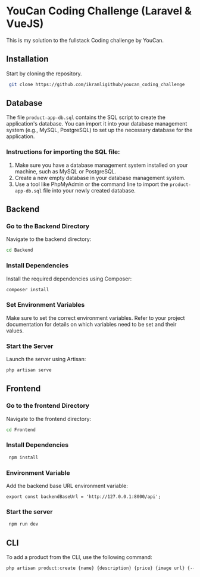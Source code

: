 # YouCan Coding Challenge (Laravel & VueJS)
This is my solution to the fullstack Coding challenge by YouCan.
## Installation
Start by cloning the repository.

```bash
 git clone https://github.com/ikramligithub/youcan_coding_challenge
```
## Database

The file `product-app-db.sql` contains the SQL script to create the application's database. You can import it into your database management system (e.g., MySQL, PostgreSQL) to set up the necessary database for the application.

### Instructions for importing the SQL file:

1. Make sure you have a database management system installed on your machine, such as MySQL or PostgreSQL.
2. Create a new empty database in your database management system.
3. Use a tool like PhpMyAdmin or the command line to import the `product-app-db.sql` file into your newly created database.

## Backend 

### Go to the Backend Directory

Navigate to the backend directory:

```bash
cd Backend
```
### Install Dependencies
Install the required dependencies using Composer:
```bash
composer install
```
### Set Environment Variables
Make sure to set the correct environment variables. Refer to your project documentation for details on which variables need to be set and their values.

### Start the Server
Launch the server using Artisan:

```bash
php artisan serve
```

## Frontend

### Go to the frontend Directory

Navigate to the frontend directory:


```bash
cd Frontend
```
### Install Dependencies

```bash
 npm install
```
### Environment Variable

Add the backend base URL environment variable:

```plaintext
export const backendBaseUrl = 'http://127.0.0.1:8000/api';
```
### Start the server
```bash
 npm run dev
```
## CLI
To add a product from the CLI, use the following command:
```bash
php artisan product:create {name} {description} {price} {image url} {--c|categories=*}
```


